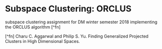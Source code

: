 # Subspace Clustering: ORCLUS

subspace clustering assignment for DM winter semester 2018 implementing
the ORCLUS algorithm [^fn]

[^fn] Charu C. Aggarwal and Philip S. Yu. Finding Generalized Projected Clusters in High Dimensional Spaces.
